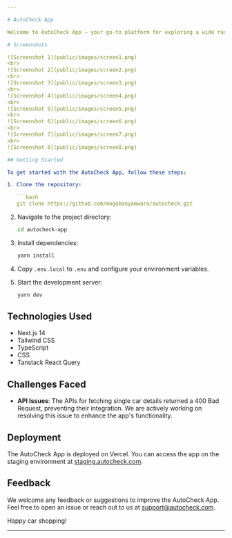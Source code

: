 ```yaml
---

# AutoCheck App

Welcome to AutoCheck App – your go-to platform for exploring a wide range of cars that match your needs. This platform provides a seamless experience for users looking to make an informed decision on their next vehicle purchase.

# Screenshots

![Screenshot 1](public/images/screen1.png)
<br>
![Screenshot 2](public/images/screen2.png)
<br>
![Screenshot 3](public/images/screen3.png)
<br>
![Screenshot 4](public/images/screen4.png)
<br>
![Screenshot 5](public/images/screen5.png)
<br>
![Screenshot 6](public/images/screen6.png)
<br>
![Screenshot 7](public/images/screen7.png)
<br>
![Screenshot 8](public/images/screen8.png)

## Getting Started

To get started with the AutoCheck App, follow these steps:

1. Clone the repository:

   ```bash
   git clone https://github.com/mogobanyamwaro/autocheck.git
   ```

2. Navigate to the project directory:

   ```bash
   cd autocheck-app
   ```

3. Install dependencies:

   ```bash
   yarn install
   ```

4. Copy `.env.local` to `.env` and configure your environment variables.

5. Start the development server:

   ```bash
   yarn dev
   ```

## Technologies Used

- Next.js 14
- Tailwind CSS
- TypeScript
- CSS
- Tanstack React Query

## Challenges Faced

- **API Issues**: The APIs for fetching single car details returned a 400 Bad Request, preventing their integration. We are actively working on resolving this issue to enhance the app's functionality.

## Deployment

The AutoCheck App is deployed on Vercel. You can access the app on the staging environment at [staging.autocheck.com](https://staging.autocheck.com).

## Feedback

We welcome any feedback or suggestions to improve the AutoCheck App. Feel free to open an issue or reach out to us at [support@autocheck.com](mailto:support@autocheck.com).

Happy car shopping!

---
```

